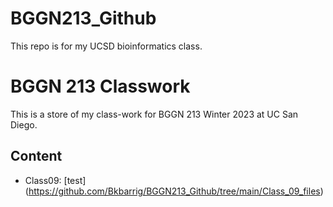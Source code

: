 # BGGN213_Github

This repo is for my UCSD bioinformatics class. 

# BGGN 213 Classwork

This is a store of my class-work for BGGN 213 Winter 2023 at UC San Diego. 

## Content 
- Class09: [test] (https://github.com/Bkbarrig/BGGN213_Github/tree/main/Class_09_files) 
